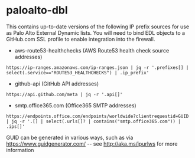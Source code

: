 # paloalto-dbl

This contains up-to-date versions of the following IP prefix sources for use as Palo Alto External Dynamic lists. You will need
to bind EDL objects to a GitHub.com SSL profile to enable integration into the firewall.

- aws-route53-healthchecks (AWS Route53 health check source addresses)

```
https://ip-ranges.amazonaws.com/ip-ranges.json | jq -r '.prefixes[] | select(.service=="ROUTE53_HEALTHCHECKS") | .ip_prefix'
```

- github-api (GitHub API addresses)

```
https://api.github.com/meta | jq -r '.api[]'
```

- smtp.office365.com (Office365 SMTP addresses)

```
https://endpoints.office.com/endpoints/worldwide?clientrequestid=GUID | jq -r '.[] | select(.urls[]? | contains("smtp.office365.com")) | .ips[]'
```
GUID can be generated in various ways, such as via https://www.guidgenerator.com/ -- see http://aka.ms/ipurlws for more information
